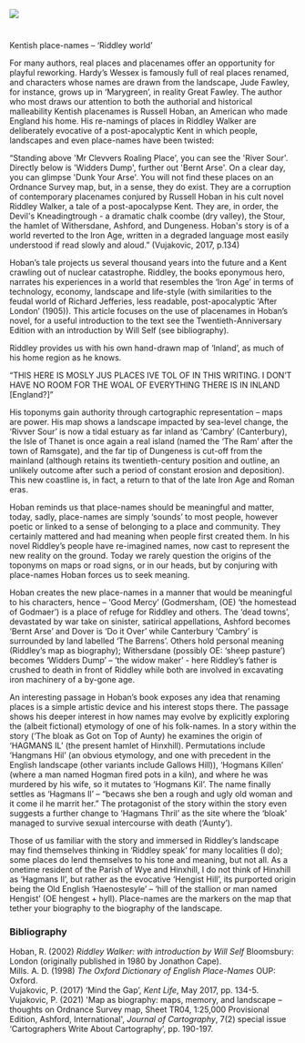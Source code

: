 <a href="https://www.kent-maps.online"><img src="https://kent-map.github.io/mdpress/juncture/ve-button.png"></a>

<param ve-config title="Kentish place-names – ‘Riddley world’" author="Professor Peter Vujakovic" layout="vtl" banner="https://upload.wikimedia.org/wikipedia/commons/6/68/River_Darent_-_2020-09-27.jpg" attribution="The wub" license="CC BY-SA 4.0">
<param ve-entity eid="Q5360119" aliases="Elham Valley">
<param ve-entity eid="Q179224" aliases="Dover">
<param ve-entity eid="Q725261" aliases="Ashford">
<param ve-entity eid="Q911577" aliases="Dungeness">
<param ve-entity eid="Q2778973" aliases="Darent">
<param ve-entity eid="Q2000634" aliases="Downs">
<param ve-entity eid="Q29303" aliases="Canterbury">
<param ve-entity eid="Q590422" aliases="Thanet">
<param ve-entity eid="Q3135780" aliases="Hinxhill">
<param ve-entity eid="Q1004824" aliases="Chilham">
<param ve-entity eid="Q632173" aliases="Godmersham">
<param ve-entity eid="Q19695" aliases="Wye">
<param ve-entity eid="Q3135780" aliases="Hinxhill">

#

Kentish place-names – ‘Riddley world’ 

For many authors, real places and placenames offer an opportunity for playful reworking. Hardy’s Wessex is famously full of real places renamed, and characters whose names are drawn from the landscape, Jude Fawley, for instance, grows up in ‘Marygreen’, in reality Great Fawley. The author who most draws our attention to both the authorial and historical malleability Kentish placenames is Russell Hoban, an American who made England his home. His re-namings of places in Riddley Walker are deliberately evocative of a post-apocalyptic Kent in which people, landscapes and even place-names have been twisted: 

“Standing above 'Mr Clevvers Roaling Place', you can see the 'River Sour'. Directly below is 'Widders Dump', further out 'Bernt Arse'. On a clear day, you can glimpse 'Dunk Your Arse'. You will not find these places on an Ordnance Survey map, but, in a sense, they do exist. They are a corruption of contemporary placenames conjured by Russell Hoban in his cult novel Riddley Walker, a tale of a post-apocalypse Kent. They are, in order, the Devil's Kneadingtrough - a dramatic chalk coombe (dry valley), the Stour, the hamlet of Withersdane, Ashford, and Dungeness. Hoban's story is of a world reverted to the Iron Age, written in a degraded language most easily understood if read slowly and aloud.” (Vujakovic, 2017, p.134) 

Hoban’s tale projects us several thousand years into the future and a Kent crawling out of nuclear catastrophe. Riddley, the books eponymous hero, narrates his experiences in a world that resembles the ‘Iron Age’ in terms of technology, economy, landscape and life-style (with similarities to the feudal world of Richard Jefferies, less readable, post-apocalyptic ‘After London’ (1905)). This article focuses on the use of placenames in Hoban’s novel, for a useful introduction to the text see the Twentieth-Anniversary Edition with an introduction by Will Self (see bibliography). 

Riddley provides us with his own hand-drawn map of ‘Inland’, as much of his home region as he knows.  

“THIS HERE IS MOSLY JUS PLACES IVE TOL OF IN THIS WRITING. I DON’T HAVE NO ROOM FOR THE WOAL OF EVERYTHING THERE IS IN INLAND [England?]” 

His toponyms gain authority through cartographic representation – maps are power. His map shows a landscape impacted by sea-level change, the ‘Rivver Sour’ is now a tidal estuary as far inland as ‘Cambry’ (Canterbury), the Isle of Thanet is once again a real island (named the ‘The Ram’ after the town of Ramsgate), and the far tip of Dungeness is cut-off from the mainland (although retains its twentieth-century position and outline, an unlikely outcome after such a period of constant erosion and deposition). This new coastline is, in fact, a return to that of the late Iron Age and Roman eras. 

Hoban reminds us that place-names should be meaningful and matter, today, sadly, place-names are simply ‘sounds’ to most people, however poetic or linked to a sense of belonging to a place and community. They certainly mattered and had meaning when people first created them. In his novel Riddley’s people have re-imagined names, now cast to represent the new reality on the ground. Today we rarely question the origins of the toponyms on maps or road signs, or in our heads, but by conjuring with place-names Hoban forces us to seek meaning.  

Hoban creates the new place-names in a manner that would be meaningful to his characters, hence – ‘Good Mercy’ (Godmersham, (OE) ‘the homestead of Godmaer’) is a place of refuge for Riddley and others. The ‘dead towns’, devastated by war take on sinister, satirical appellations, Ashford becomes ‘Bernt Arse’ and Dover is ‘Do it Over’ while Canterbury ‘Cambry’ is surrounded by land labelled ‘The Barrens’. Others hold personal meaning (Riddley’s map as biography); Withersdane (possibly OE: ‘sheep pasture’) becomes ‘Widders Dump’ – ‘the widow maker’ - here Riddley’s father is crushed to death in front of Riddley while both are involved in excavating iron machinery of a by-gone age. 

An interesting passage in Hoban’s book exposes any idea that renaming places is a simple artistic device and his interest stops there. The passage shows his deeper interest in how names may evolve by explicitly exploring the (albeit fictional) etymology of one of his folk-names. In a story within the story (‘The bloak as Got on Top of Aunty) he examines the origin of ‘HAGMANS IL’ (the present hamlet of Hinxhill). Permutations include ‘Hangmans Hil’ (an obvious etymology, and one with precedent in the English landscape (other variants include Gallows Hill)), ‘Hogmans Killen’ (where a man named Hogman fired pots in a kiln), and where he was murdered by his wife, so it mutates to ‘Hogmans Kil’. The name finally settles as ‘Hagmans Il’ – “becaws she ben a rough and ugly old woman and it come il he marrit her.” The protagonist of the story within the story even suggests a further change to ‘Hagmans Thril’ as the site where the ‘bloak’ managed to survive sexual intercourse with death (‘Aunty’). 

Those of us familiar with the story and immersed in Riddley’s landscape may find themselves thinking in ‘Riddley speak’ for many localities (I do); some places do lend themselves to his tone and meaning, but not all. As a onetime resident of the Parish of Wye and Hinxhill, I do not think of Hinxhill as ‘Hagmans Il’, but rather as the evocative ‘Hengist Hill’, its purported origin being the Old English ‘Haenostesyle’ – ‘hill of the stallion or man named Hengist’ (OE hengest + hyll). Place-names are the markers on the map that tether your biography to the biography of the landscape. 

### Bibliography 

Hoban, R. (2002) _Riddley Walker: with introduction by Will Self_ Bloomsbury: London (originally published in 1980 by Jonathon Cape).   
Mills. A. D. (1998) _The Oxford Dictionary of English Place-Names_ OUP: Oxford.    
Vujakovic, P. (2017) ‘Mind the Gap’, _Kent Life_, May 2017, pp. 134-5.    
Vujakovic, P. (2021) 'Map as biography: maps, memory, and landscape – thoughts on Ordnance Survey map, Sheet TR04, 1:25,000 Provisional Edition, Ashford, International', _Journal of Cartography_, 7(2) special issue ‘Cartographers Write About Cartography’, pp. 190-197.   


